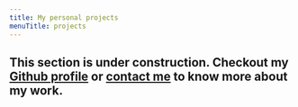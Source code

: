 ```yaml
---
title: My personal projects
menuTitle: projects
---
```


## This section is under construction. Checkout my [Github profile](https://github.com/medmouine) or [contact me](/contact) to know more about my work.
